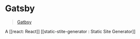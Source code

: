 # Gatsby

> [Gatbsy](https://gatsby.org)

A [[react: React]] [[static-stite-generator : Static Site Generator]]

[//begin]: # "Autogenerated link references for markdown compatibility"
[react]: react "React"
[//end]: # "Autogenerated link references"
